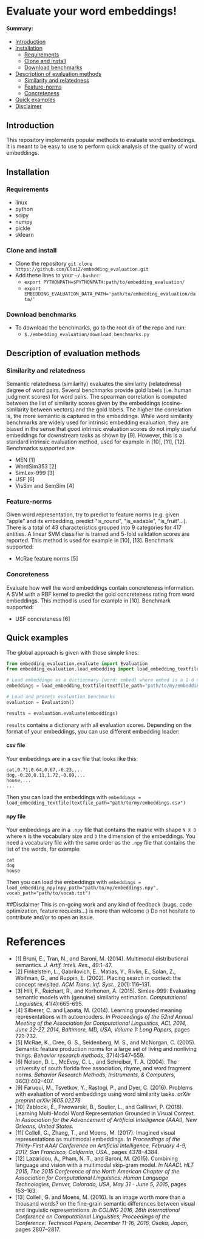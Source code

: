 # Evaluate your word embeddings!

#### Summary:
* [Introduction](#introduction)
* [Installation](#installation)
    * [Requirements](#requirements)
    * [Clone and install](#clone-and-install)
    * [Download benchmarks](#download-benchmarks)
* [Description of evaluation methods](#description-of-evaluation-methods)
    * [Similarity and relatedness](#similarity-and-relatedness)
    * [Feature-norms](#feature-norms)
    * [Concreteness](#concreteness)
* [Quick examples](#quick-examples)
* [Disclaimer](#disclaimer)

## Introduction
This repository implements popular methods to evaluate word embeddings. It is meant to be easy to use to perform quick analysis of the quality of word embeddings.

## Installation

### Requirements
* linux
* python
* scipy
* numpy
* pickle
* sklearn

### Clone and install
* Clone the repository `git clone https://github.com/EloiZ/embedding_evaluation.git`
* Add these lines to your `~/.bashrc`:
    * `export PYTHONPATH=$PYTHONPATH:path/to/embedding_evaluation/`
    * `export EMBEDDING_EVALUATION_DATA_PATH='path/to/embedding_evaluation/data/'`

### Download benchmarks
* To download the benchmarks, go to the root dir of the repo and run:
    * `$./embedding_evaluation/download_benchmarks.py`

## Description of evaluation methods

### Similarity and relatedness

Semantic  relatedness  (similarity)  evaluates  the  similarity  (relatedness)  degree  of  word  pairs.  Several  benchmarks provide gold  labels  (i.e.  human   judgment   scores)   for   word   pairs. The spearman correlation is computed between  the  list  of  similarity  scores  given  by the  embeddings  (cosine-similarity  between  vectors) and the gold labels. The higher the correlation is, the more semantic is captured in the embeddings. While word similarity benchmarks are widely used for intrinsic embedding evaluation, they are biased in the sense that good intrinsic evaluation  scores  do  not  imply  useful  embeddings  for downstream tasks as shown by [9]. However, this is a standard intrinsic evaluation method, used for example in [10], [11], [12]. Benchmarks supported are

* MEN [1]
* WordSim353 [2]
* SimLex-999 [3]
* USF [6]
* VisSim and SemSim [4]

### Feature-norms



Given word representation, try to predict to feature norms (e.g. given "apple" and its embedding, predict "is_round", "is_eadable", "is_fruit"...). There is a total of 43 characteristics grouped into 9 categories for 417 entities. A linear SVM classifier is trained and 5-fold validation scores are reported. This method is used for example in [10], [13]. Benchmark supported:

* McRae feature norms [5]

### Concreteness
Evaluate how well the word embeddings contain concreteness information. A SVM with a RBF kernel to predict the gold concreteness rating from word embeddings. This method is used for example in [10]. Benchmark supported: 

* USF concreteness [6]

## Quick examples
The global approach is given with those simple lines:
```python
from embedding_evaluation.evaluate import Evaluation
from embedding_evaluation.load_embedding import load_embedding_textfile

# Load embeddings as a dictionnary {word: embed} where embed is a 1-d numpy array.
embeddings = load_embedding_textfile(textfile_path="path/to/my/embeddings.csv")

# Load and process evaluation benchmarks
evaluation = Evaluation() 

results = evaluation.evaluate(embeddings)
```
`results` contains a dictionary with all evaluation scores.
Depending on the format of your embeddings, you can use different embedding loader:
#### csv file
Your embeddings are in a csv file that looks like this:
```
cat,0.71,0.64,0.67,-0.23,...
dog,-0.20,0.11,1.72,-0.89,...
house,...
...
```
Then you can load the embeddings with `embeddings = load_embedding_textfile(textfile_path="path/to/my/embeddings.csv")`

#### npy file
Your embeddings are in a `.npy` file that contains the matrix with shape `N X D` where `N` is the vocabulary size and `D` the dimension of the embeddings. You need a vocabulary file with the same order as the `.npy` file that contains the list of the words, for example:
```
cat
dog
house
```
Then you can load the embeddings with `embeddings = load_embedding_npy(npy_path="path/to/my/embeddings.npy", vocab_path="path/to/vocab.txt")`

##Disclaimer
This is on-going work and any kind of feedback (bugs, code optimization, feature requests...) is more than welcome :) Do not hesitate to contribute and/or to open an issue.


References
==========

* [1] Bruni, E., Tran, N., and Baroni, M. (2014). Multimodal distributional semantics. <em>J. Artif. Intell. Res.</em>, 49:1–47.
* [2] Finkelstein, L., Gabrilovich, E., Matias, Y., Rivlin, E., Solan, Z., Wolfman, G., and Ruppin, E. (2002). Placing search in context: the concept revisited. <em>ACM Trans. Inf. Syst.</em>, 20(1):116–131.
* [3] Hill, F., Reichart, R., and Korhonen, A. (2015). Simlex-999: Evaluating semantic models with (genuine) similarity estimation. <em>Computational Linguistics</em>, 41(4):665–695.
* [4] Silberer, C. and Lapata, M. (2014). Learning grounded meaning representations with autoencoders. <em>In Proceedings of the 52nd Annual Meeting of the Association for Computational Linguistics, ACL 2014, June 22-27, 2014, Baltimore, MD, USA, Volume 1: Long Papers,</em> pages 721–732.
* [5] McRae, K., Cree, G. S., Seidenberg, M. S., and McNorgan, C. (2005). Semantic feature production norms for a large set of living and nonliving things. <em>Behavior research methods</em>, 37(4):547–559.
* [6] Nelson,   D.   L.,   McEvoy,   C.   L.,   and Schreiber,  T.  A.  (2004).   The  university  of  south  florida  free association, rhyme, and word fragment norms. <em>Behavior Research Methods, Instruments, & Computers</em>, 36(3):402–407.
* [9] Faruqui, M., Tsvetkov, Y., Rastogi, P., and Dyer, C. (2016). Problems with evaluation of word embeddings using word similarity tasks. <em>arXiv preprint arXiv:1605.02276</em>
* [10] Zablocki, É., Piwowarski, B., Soulier, L., and Gallinari, P. (2018). Learning Multi-Modal Word Representation Grounded in Visual Context. <em>In Association for the Advancement of Artificial Intelligence (AAAI), New Orleans, United States.</em>
* [11] Collell, G., Zhang, T., and Moens, M. (2017). Imagined visual representations as multimodal embeddings. <em>In Proceedings of the Thirty-First AAAI Conference on Artificial Intelligence, February 4-9, 2017, San Francisco, California, USA.</em>, pages 4378–4384.
* [12] Lazaridou, A., Pham, N. T., and Baroni, M. (2015). Combining language and vision with a multimodal skip-gram model. <em>In NAACL HLT 2015, The 2015 Conference of the North American Chapter of the Association for Computational Linguistics: Human Language Technologies, Denver, Colorado, USA, May 31 - June 5, 2015</em>, pages 153–163.
* [13] Collell, G. and Moens, M. (2016). Is an image worth more than a thousand words? on the fine-grain semantic differences between visual and linguistic representations. <em>In COLING 2016, 26th International Conference on Computational Linguistics, Proceedings of the Conference: Technical Papers, December 11-16, 2016, Osaka, Japan,</em> pages 2807–2817.
